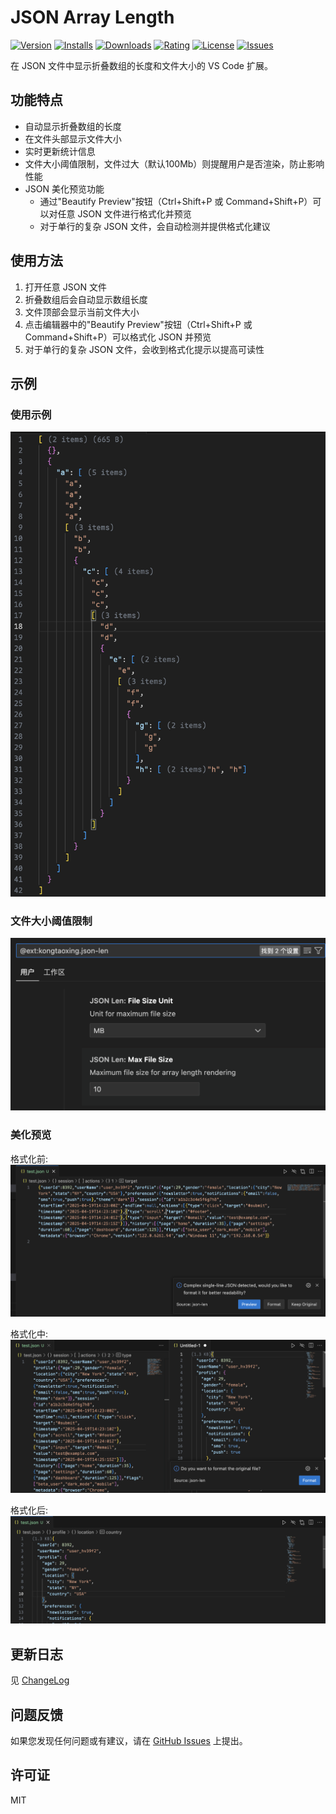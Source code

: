 # JSON Array Length

[![Version](https://img.shields.io/visual-studio-marketplace/v/kongtaoxing.json-len)](https://marketplace.visualstudio.com/items?itemName=kongtaoxing.json-len)
[![Installs](https://img.shields.io/visual-studio-marketplace/i/kongtaoxing.json-len)](https://marketplace.visualstudio.com/items?itemName=kongtaoxing.json-len)
[![Downloads](https://img.shields.io/visual-studio-marketplace/d/kongtaoxing.json-len)](https://marketplace.visualstudio.com/items?itemName=kongtaoxing.json-len)
[![Rating](https://img.shields.io/visual-studio-marketplace/r/kongtaoxing.json-len)](https://marketplace.visualstudio.com/items?itemName=kongtaoxing.json-len)
[![License](https://img.shields.io/github/license/kongtaoxing/json-len)](https://github.com/kongtaoxing/json-len/blob/main/LICENSE)
[![Issues](https://img.shields.io/github/issues/kongtaoxing/json-len)](https://github.com/kongtaoxing/json-len/issues)

在 JSON 文件中显示折叠数组的长度和文件大小的 VS Code 扩展。

## 功能特点

- 自动显示折叠数组的长度
- 在文件头部显示文件大小
- 实时更新统计信息
- 文件大小阈值限制，文件过大（默认100Mb）则提醒用户是否渲染，防止影响性能
- JSON 美化预览功能
  - 通过"Beautify Preview"按钮（Ctrl+Shift+P 或 Command+Shift+P）可以对任意 JSON 文件进行格式化并预览
  - 对于单行的复杂 JSON 文件，会自动检测并提供格式化建议

## 使用方法

1. 打开任意 JSON 文件
2. 折叠数组后会自动显示数组长度
3. 文件顶部会显示当前文件大小
4. 点击编辑器中的"Beautify Preview"按钮（Ctrl+Shift+P 或 Command+Shift+P）可以格式化 JSON 并预览
5. 对于单行的复杂 JSON 文件，会收到格式化提示以提高可读性

## 示例

### 使用示例

![使用示例](images/screenshot.png)

### 文件大小阈值限制

![设置](images/settings.png)

### 美化预览

格式化前:
![美化预览](images/preview_before.png)

格式化中:
![格式化中](images/formating.png)

格式化后:
![格式化后](images/formated.png)

## 更新日志

见 [ChangeLog](./CHANGELOG.md)

## 问题反馈

如果您发现任何问题或有建议，请在 [GitHub Issues](https://github.com/kongtaoxing/json-len/issues) 上提出。

## 许可证

MIT 